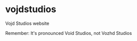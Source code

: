 vojdstudios
===========

Vojd Studios website

Remember: It's pronounced Void Studios, not Vozhd Studios
